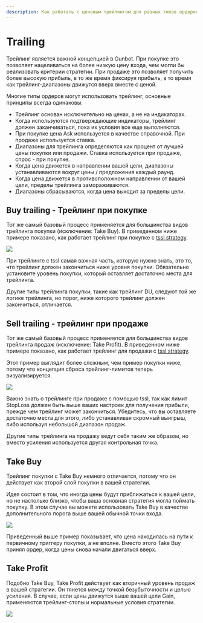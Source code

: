 ```yaml
---
description: Как работать с ценовым трейлингом для разных типов ордеров.
---
```


# Trailing

Трейлинг является важной концепцией в Gunbot. При покупке это позволяет нацеливаться на более низкую цену входа, чем могли бы реализовать критерии стратегии. При продаже это позволяет получить более высокую прибыль, в то же время фиксируя прибыль, в то время как трейлинг-диапазоны движутся вверх вместе с ценой.

Многие типы ордеров могут использовать трейлинг, основные принципы всегда одинаковы:

* Трейлинг основан исключительно на ценах, а не на индикаторах. 
* Когда используются подтверждающие индикаторы, трейлинг должен заканчиваться, пока их условия все еще выполняются. 
* При покупке цена Ask используется в качестве справочной. При продаже используется ставка. 
* Диапазоны для трейлинга определяются как процент от лучшей цены покупки или продажи. Ставка используется при продаже, спрос - при покупке. 
* Когда цена движется в направлении вашей цели, диапазоны устанавливаются вокруг цены / предложения каждый раунд. 
* Когда цена движется в противоположном направлении от вашей цели, пределы трейлинга замораживаются. 
* Диапазоны сбрасываются, когда цена выходит за пределы цели.

## Buy trailing - Трейлинг при покупке <a id="buy-trailing"></a>

Тот же самый базовый процесс применяется для большинства видов трейлинга покупки \(исключение: Take Buy\). В приведенном ниже примере показано, как работает трейлинг при покупке с [tssl strategy](https://wiki.gunthy.org/trading-strategy-options/regular-strategies-spot-trading/tssl-trailing-stop-stop-limit).

![](https://blobscdn.gitbook.com/v0/b/gitbook-28427.appspot.com/o/assets%2F-L_Rejuz9K0BDQxSQvUH%2F-LaQaI82i0pkCW76yWm-%2F-LaQaPzBsdW28HcFyDEm%2Fimage.png?alt=media&token=dd908b77-47d2-40ee-b5fa-3c3104150712)

При трейлинге с tssl самая важная часть, которую нужно знать, это то, что трейлинг должен закончиться ниже уровня покупки. Обязательно установите уровень покупки, который оставляет достаточно места для трейлинга.

Другие типы трейлинга покупки, такие как трейлинг DU, следуют той же логике трейлинга, но порог, ниже которого трейлинг должен закончиться, отличается.

## Sell trailing - трейлинг при продаже <a id="sell-trailing"></a>

Тот же самый базовый процесс применяется для большинства видов трейлинга продаж \(исключение: Take Profit\). В приведенном ниже примере показано, как работает трейлинг для продажи с [tssl strategy](https://wiki.gunthy.org/trading-strategy-options/regular-strategies-spot-trading/tssl-trailing-stop-stop-limit).

Этот пример выглядит более сложным, чем пример покупки ниже, потому что концепция сброса трейлинг-лимитов теперь визуализируется.

![](https://blobscdn.gitbook.com/v0/b/gitbook-28427.appspot.com/o/assets%2F-L_Rejuz9K0BDQxSQvUH%2F-LaQl1n7iWNfdtIfzpuy%2F-LaQpsnS-DdzMLDmWFdn%2Fimage.png?alt=media&token=3189aa69-4bfd-47ad-bfd8-2704fc818fc4)

Важно знать о трейлинге при продаже с помощью tssl, так как лимит StopLoss должен быть выше ваших настроек для получения прибыли, прежде чем трейлинг может закончиться. Убедитесь, что вы оставляете достаточно места для этого, либо устанавливая скромный выигрыш, либо используя небольшой диапазон продаж.

Другие типы трейлинга на продажу ведут себя таким же образом, но вместо усиления используется другая контрольная точка.

## Take Buy <a id="take-buy"></a>

Трейлинг покупки с Take Buy немного отличается, потому что он действует как второй слой покупки в вашей стратегии.

Идея состоит в том, что иногда цены будут приближаться к вашей цели, но не настолько близко, чтобы ваша основная стратегия могла поймать покупку. В этом случае вы можете использовать Take Buy в качестве дополнительного порога выше вашей обычной точки входа.

![](https://blobscdn.gitbook.com/v0/b/gitbook-28427.appspot.com/o/assets%2F-L_Rejuz9K0BDQxSQvUH%2F-LaQl1n7iWNfdtIfzpuy%2F-LaQl2hdkuwEtNE4CO7n%2Fimage.png?alt=media&token=37dc613a-0e2c-497f-a437-1b23839765e1)

Приведенный выше пример показывает, что цена находилась на пути к первичному триггеру покупки, а не вполне. Вместо этого Take Buy принял ордер, когда цены снова начали двигаться вверх.

## Take Profit <a id="take-profit"></a>

Подобно Take Buy, Take Profit действует как вторичный уровень продаж в вашей стратегии. Он тянется между точкой безубыточности и целью усиления. В случае, если цены движутся выше вашей цели Gain, применяются трейлинг-стопы и нормальные условия стратегии.

![](https://blobscdn.gitbook.com/v0/b/gitbook-28427.appspot.com/o/assets%2F-L_Rejuz9K0BDQxSQvUH%2F-LaQl1n7iWNfdtIfzpuy%2F-LaR4IqpSj8njwItBqlM%2Fimage.png?alt=media&token=61cbdc84-3af1-4243-9cb2-462ec2cba72f)

